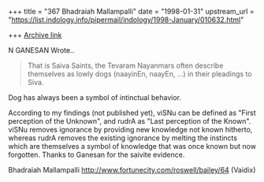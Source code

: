+++
title = "367 Bhadraiah Mallampalli"
date = "1998-01-31"
upstream_url = "https://list.indology.info/pipermail/indology/1998-January/010632.html"

+++
[Archive link](https://list.indology.info/pipermail/indology/1998-January/010632.html)

N GANESAN Wrote..

> That is Saiva Saints, the Tevaram Nayanmars often describe
> themselves as lowly dogs (naayinEn, naayEn, ...) in their
> pleadings to Siva.

Dog has always been a symbol of intinctual behavior.

According to my findings (not published yet), viSNu can be defined as "First
perception of the Unknown", and rudrA as "Last perception of the Known".
viSNu removes ignorance by providing new knowledge not known hitherto, whereas
rudrA removes the existing ignorance by melting the instincts which are
themselves a symbol of knowledge that was once known but now forgotten.
Thanks to Ganesan for the saivite evidence.

Bhadraiah Mallampalli
http://www.fortunecity.com/roswell/bailey/64 (Vaidix)



